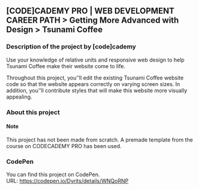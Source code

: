 ## [CODE]CADEMY PRO | WEB DEVELOPMENT CAREER PATH > Getting More Advanced with Design > Tsunami Coffee
### Description of the project by [code]cademy
Use your knowledge of relative units and responsive web design to help Tsunami Coffee make their website come to life.

Throughout this project, you’’ll edit the existing Tsunami Coffee website code so that the website appears correctly on varying screen sizes. In addition, you’’ll contribute styles that will make this website more visually appealing. 


### About this project
#### Note
This project has not been made from scratch. A premade template from the course on CODECADEMY PRO has been used.

### CodePen
You can find this project on CodePen.  
URL: https://codepen.io/Dyrits/details/WNQoRNP
